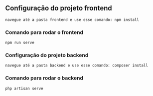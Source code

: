 ## Configuração do projeto frontend
```
navegue até a pasta frontend e use esse comando: npm install
```

### Comando para rodar o frontend
```
npm run serve
```

### Configuração do projeto backend
```
navegue até a pasta backend e use esse comando: composer install
```

### Comando para rodar o backend
```
php artisan serve
```
